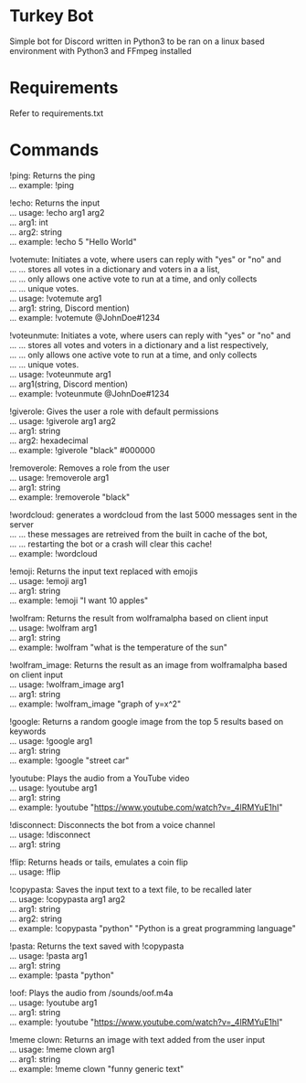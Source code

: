 # Turkey Bot
Simple bot for Discord written in Python3 to be ran on a linux based environment with Python3 and FFmpeg installed
# Requirements
Refer to requirements.txt
# Commands
!ping: Returns the ping  
... example: !ping  

!echo: Returns the input  
... usage: !echo arg1 arg2  
... arg1: int  
... arg2: string  
... example: !echo 5 "Hello World"  

!votemute: Initiates a vote, where users can reply with "yes" or "no" and  
           ... ... stores all votes in a dictionary and voters in a a list,  
           ... ... only allows one active vote to run at a time, and only collects  
           ... ... unique votes.  
... usage: !votemute arg1  
... arg1: string, Discord mention)  
... example: !votemute @JohnDoe#1234  

!voteunmute: Initiates a vote, where users can reply with "yes" or "no" and  
           ... ... stores all votes and voters in a dictionary and a list respectively,  
           ... ... only allows one active vote to run at a time, and only collects  
           ... ... unique votes.  
... usage: !voteunmute arg1  
... arg1(string, Discord mention)  
... example: !voteunmute @JohnDoe#1234  

!giverole: Gives the user a role with default permissions  
... usage: !giverole arg1 arg2  
... arg1: string  
... arg2: hexadecimal  
... example: !giverole "black" #000000  
  
!removerole: Removes a role from the user  
... usage: !removerole arg1  
... arg1: string  
... example: !removerole "black"  

!wordcloud: generates a wordcloud from the last 5000 messages sent in the server  
            ... ... these messages are retreived from the built in cache of the bot,  
            ... ... restarting the bot or a crash will clear this cache!  
... example: !wordcloud  

!emoji: Returns the input text replaced with emojis  
... usage: !emoji arg1  
... arg1: string  
... example: !emoji "I want 10 apples"  

!wolfram: Returns the result from wolframalpha based on client input  
... usage: !wolfram arg1   
... arg1: string  
... example: !wolfram "what is the temperature of the sun"  

!wolfram_image: Returns the result as an image from wolframalpha based on client input  
... usage: !wolfram_image arg1   
... arg1: string  
... example: !wolfram_image "graph of y=x^2"  
  
!google: Returns a random google image from the top 5 results based on keywords  
... usage: !google arg1  
... arg1: string  
... example: !google "street car"  

!youtube: Plays the audio from a YouTube video  
... usage: !youtube arg1  
... arg1: string  
... example: !youtube "https://www.youtube.com/watch?v=_4IRMYuE1hI"  

!disconnect: Disconnects the bot from a voice channel  
... usage: !disconnect  
... arg1: string  

!flip: Returns heads or tails, emulates a coin flip  
... usage: !flip  

!copypasta: Saves the input text to a text file, to be recalled later  
... usage: !copypasta arg1 arg2  
... arg1: string  
... arg2: string  
... example: !copypasta "python" "Python is a great programming language"  

!pasta: Returns the text saved with !copypasta  
... usage: !pasta arg1  
... arg1: string  
... example: !pasta "python"  

!oof: Plays the audio from /sounds/oof.m4a   
... usage: !youtube arg1  
... arg1: string  
... example: !youtube "https://www.youtube.com/watch?v=_4IRMYuE1hI"  

!meme clown: Returns an image with text added from the user input  
... usage: !meme clown arg1  
... arg1: string  
... example: !meme clown "funny generic text"  